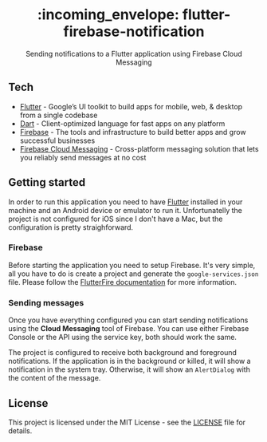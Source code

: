 <div align="center">
  <h1>:incoming_envelope: flutter-firebase-notification</h1>
  <p>Sending notifications to a Flutter application using Firebase Cloud Messaging</p>
</div>

## Tech

- [Flutter][flutter] - Google’s UI toolkit to build apps for mobile, web, & desktop from a single codebase
- [Dart][dart] - Client-optimized language for fast apps on any platform
- [Firebase][firebase] - The tools and infrastructure to build better apps and grow successful businesses
- [Firebase Cloud Messaging][fcm] - Cross-platform messaging solution that lets you reliably send messages at no cost

## Getting started

In order to run this application you need to have [Flutter][flutter] installed in your machine and an Android device or emulator to run it. Unfortunatelly the project is not configured for iOS since I don't have a Mac, but the configuration is pretty straighforward.

### Firebase

Before starting the application you need to setup Firebase. It's very simple, all you have to do is create a project and generate the `google-services.json` file. Please follow the [FlutterFire documentation][flutterfire-docs] for more information.

### Sending messages

Once you have everything configured you can start sending notifications using the **Cloud Messaging** tool of Firebase. You can use either Firebase Console or the API using the service key, both should work the same.

The project is configured to receive both background and foreground notifications. If the application is in the background or killed, it will show a notification in the system tray. Otherwise, it will show an `AlertDialog` with the content of the message.

## License

This project is licensed under the MIT License - see the [LICENSE](LICENSE) file for details.

[flutter]: https://flutter.dev/
[dart]: https://dart.dev/
[firebase]: https://firebase.google.com/
[fcm]: https://firebase.google.com/docs/cloud-messaging
[flutterfire-docs]: https://firebase.flutter.dev/docs/overview/
